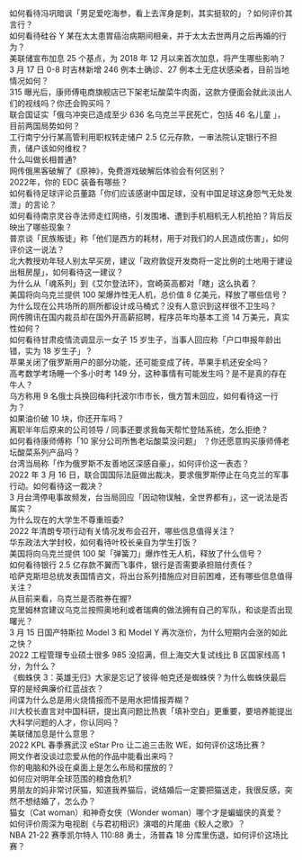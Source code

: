 如何看待冯巩暗讽「男足爱吃海参，看上去浑身是刺，其实挺软的」？如何评价其言行？  
如何看待硅谷 Y 某在太太患胃癌治病期间相亲，并于太太去世两月之后再婚的行为？  
美联储宣布加息 25 个基点，为 2018 年 12 月以来首次加息，将产生哪些影响？  
3 月 17 日 0-8 时吉林新增 246 例本土确诊、27 例本土无症状感染者，目前当地情况如何？  
315 曝光后，康师傅电商旗舰店已下架老坛酸菜牛肉面，这款方便面会就此淡出人们的视线吗？你还会购买吗？  
联合国证实「俄乌冲突已造成至少 636 名乌克兰平民死亡，包括 46 名儿童 」，目前两国局势如何？  
工行南宁分行某高管利用职权转走储户 2.5 亿元存款，一审法院认定银行不担责，储户该如何维权？  
什么叫做长相普通?  
网传俄黑客破解了《原神》，免费游戏破解后体验会有何区别？  
2022年，你的 EDC 装备有哪些？  
如何看待足球评论员董路「你们应该感谢中国足球，没有中国足球这身怨气无处发泄」的言论？  
如何看待南京灵谷寺法师走红网络，引发围堵、遭到手机相机无人机抢拍？背后反映出了哪些现象？  
普京谈「民族叛徒」称「他们是西方的耗材，用于对我们的人民造成伤害」，如何评价这一说法？  
北大教授劝年轻人别太早买房，建议「政府敦促开发商将一定比例的土地用于建设出租房屋」，如何看待这一建议？  
为什么从「魂系列」到《艾尔登法环》，宫崎英高都对「瞎」这么执着？  
美国将向乌克兰提供 100 架爆炸性无人机，总价值 8 亿美元，释放了哪些信号？  
为什么现在公共场所的厕所都设计成马桶式？没有人意识到这样很不卫生吗？  
网传腾讯在国内裁员却在国外开高薪招聘，程序员年均基本工资 14 万美元，真实性如何？  
如何看待甘肃疫情流调显示一女子 15 岁生子，当事人回应称「户口申报年龄出错，实为 18 岁生子」？  
苹果关闭了俄罗斯用户的部分功能，还可能变成了砖，苹果手机还安全吗？  
高考数学考场睡一个多小时考 149 分，这种事情有可能发生吗？是不是真的存在牛人？  
乌方称用 9 名俄士兵换回梅利托波尔市市长，俄方暂未回应，如何看待这一行为？  
如果油价破 10 块，你还开车吗？  
离职半年后原来的公司领导 / 同事还要求我每天帮忙登陆系统，怎么拒绝？  
如何看待康师傅称「10 家分公司所售老坛酸菜没问题」 ？你还愿意购买康师傅老坛酸菜系列产品吗？  
台湾当局称「作为俄罗斯不友善地区深感自豪」，如何评价这一表态？  
2022 年 3 月 16 日，联合国国际法庭做出裁决，要求俄罗斯停止在乌克兰的军事行动。如何看待这一裁决？  
3 月台湾停电事故频发，台当局回应「因动物误触，全世界都有」，这一说法是否属实？  
为什么现在的大学生不尊重班委?  
2022 年清朗专项行动有关情况发布会召开，哪些信息值得关注？  
华东政法大学封校，如何看待叶校长亲自为学生打饭？  
美国将向乌克兰提供 100 架「弹簧刀」爆炸性无人机，释放了什么信号？  
如何看待银行 2.5 亿存款不翼而飞事件，银行是否需要承担赔付责任？  
哈萨克斯坦总统发表国情咨文，将出台系列措施应对目前困难，还有哪些信息值得关注？  
从目前来看，乌克兰是否胜券在握?  
克里姆林宫建议乌克兰按照奥地利或者瑞典的做法拥有自己的军队，和谈是否出现曙光？  
3 月 15 日国产特斯拉 Model 3 和 Model Y 再次涨价，为什么短期内会涨的如此之快？  
2022 工程管理专业硕士很多 985 没招满，但上海交大复试线比 B 区国家线高 1 分，为什么？  
《蜘蛛侠 3：英雄无归》大家是忘记了彼得·帕克还是蜘蛛侠？为什么蜘蛛侠最后穿的是经典廉价红蓝战衣？  
间谍为什么总是用火烧情报而不是用水把情报弄糊？  
川大校长直言对中国科研，提出真问题比热衷「填补空白」更重要，要培养能提出大科学问题的人才，你认同吗？  
美联储加息是什么意思？  
2022 KPL 春季赛武汉 eStar Pro 让二追三击败 WE，如何评价这场比赛？  
网文作者没谈过恋爱从他的作品中能看出来吗？  
你的电脑和外设在桌面上是怎么布局和摆放的？  
如何应对明年全球范围的粮食危机?  
男朋友的妈非常讨厌猫，知道我养猫后，说结婚后一定要把猫送走，我很反感，突然不想结婚了，怎么办？  
猫女（Cat woman）和神奇女侠（Wonder woman）哪个才是蝙蝠侠的真爱？  
如何评价周深为电视剧《与君初相识》演唱的片尾曲《鲛人之歌》？  
NBA 21-22 赛季凯尔特人 110:88 勇士，汤普森 18 分库里伤退，如何评价这场比赛？  
